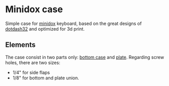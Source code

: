 # Minidox case

Simple case for [minidox](https://github.com/That-Canadian/MiniDox_PCB) keyboard, based on the great designs of [dotdash32](https://github.com/dotdash32/Cases/tree/master/Minidox) and optimized for 3d print.

## Elements

The case consist in two parts only: [bottom case](stl/bottom.stl) and [plate](stl/plate.stl).
Regarding screw holes, there are two sizes:
* 1/4" for side flaps
* 1/8" for bottom and plate union.
